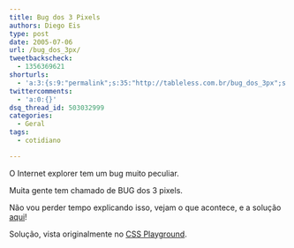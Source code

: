 ```yaml
---
title: Bug dos 3 Pixels
authors: Diego Eis
type: post
date: 2005-07-06
url: /bug_dos_3px/
tweetbackscheck:
  - 1356369621
shorturls:
  - 'a:3:{s:9:"permalink";s:35:"http://tableless.com.br/bug_dos_3px";s:7:"tinyurl";s:26:"http://tinyurl.com/3srbded";s:4:"isgd";s:19:"http://is.gd/rIpYV7";}'
twittercomments:
  - 'a:0:{}'
dsq_thread_id: 503032999
categories:
  - Geral
tags:
  - cotidiano

---
```

O Internet explorer tem um bug muito peculiar.
          
Muita gente tem chamado de BUG dos 3 pixels. 

Não vou perder tempo explicando isso, vejam o que acontece, e a solução [aqui][1]! 

Solução, vista originalmente no [CSS Playground][2].

 [1]: http://tableless.com.br/problema/ie3pxbug.html
 [2]: http://www.stunicholls.myby.co.uk/boxes/floatfix.html